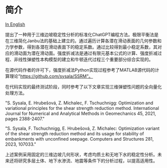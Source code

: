 # 简介

[In English](README.md)

提出了一种用于三维边坡稳定性分析的标准化ChatGPT编程方法。极限平衡法是在三维简化Janbu法的基础上建立的。通过遍历计算各潜在滑动表面的几何参数和力学参数，得到各潜在滑动表面下的稳定系数。通过比较得到最小稳定系数，其对应的滑动面为潜在滑动面。强度折减法是通过有限元基本公式的计算、强度折减过程、非线性弹塑性本构模型的建立和牛顿迭代过程三个重要部分综合实现的。

在源代码作者的许可下，强度折减法Python实现过程参考了MATLAB源代码的计算理论"https://github.com/sysala/SSRM"。

在代码实现的最终测试阶段，同时参考了以下文章实现三维弹塑性问题的全向量化处理方法。

"S. Sysala, E. Hrubešová, Z. Michalec, F. Tschuchnigg: Optimization and variational principles for the shear strength reduction method. International Journal for Numerical and Analytical Methods in Geomechanics 45, 2021, pages 2388-2407."

"S. Sysala, F. Tschuchnigg, E. Hrubešová, Z. Michalec: Optimization variant of the shear strength reduction method and its usage for stability of embankments with unconfined seepage. Computers and Structures 281, 2023, 107033."

上述案例采用固定的三维边坡几何形状，考虑均质土和无地下水的稳定性分析。未来还将研究多层土体、地下水渗流、地震等条件下的分析过程，以提高适用性。
